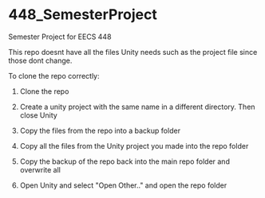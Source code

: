 # 448_SemesterProject
Semester Project for EECS 448 

This repo doesnt have all the files Unity needs such as the project file since those dont change.

To clone the repo correctly:

1) Clone the repo

2) Create a unity project with the same name in a different directory. Then close Unity

3) Copy the files from the repo into a backup folder

4) Copy all the files from the Unity project you made into the repo folder

5) Copy the backup of the repo back into the main repo folder and overwrite all

6) Open Unity and select "Open Other.." and open the repo folder
